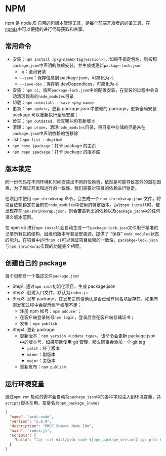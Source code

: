 # NPM

npm 是 nodeJS 自带的包版本管理工具，是每个前端开发者的必备工具。在[npmjs](https://www.npmjs.com/)中可以便捷的进行代码获取和共享。

## 常用命令

- 安装：`npm install [pkg-name@<tag|version>]`，如果不指定包名，则按照`package.json`中声明的依赖安装，并生成或更新`package-lock.json`
  - `-g`：全局安装
  - `--save`：保存信息到 package.json，可简化为`-S`
  - `--save-dev`：保存到 devDependices，可简化为`-D`
- 安装：`npm ci`，按照`package-lock.json`中的配置安装，在安装的过程中会自动清理现有的`node_modules`目录
- 卸载：`npm uninstall --save <pkg-name>`
- 更新：`npm update`，更新 package.json 中依赖的 package，更新全局安装 package 可以重新执行全局安装；
- 检查：`npm outdated`，检查哪些包有新版本
- 清理：`npm prune`，清理`node_modules`目录，将目录中存储的但是未在`package.json`中声明依赖的包移除
- list：`npm list --depth=0`
- `npm home $package`：打卡 package 的主页
- `npm repo $package`：打卡 package 的版本库

## 版本锁定

同一份代码在不同环境和时间安装出不同的依赖包，依然是可能导致意外的潜在因素，为了保证开发和运行的一致性，我们需要对项目的依赖进行锁定。

在项目中使用 `npm shrinkwrap` 命令，会生成一个 `npm-shrinkwrap.json` 文件，将项目依赖锁定在当前在`node_modules`中使用的特定版本。运行`npm install`时，若发现存在`npm-shrinkwrap.json`，则会覆盖列出的依赖以及`package.json`中的任何语义版本范围。

在 npm v5 进行`npm install`会自动生成一个`package-lock.josn`文件用于精准的记录所有包的结构、层级和版本号甚至安装源，提供了 “保存” `node_modules`状态的能力。在项目中运行`npm ci`可以保证项目依赖的一致性，`packakge-lock.json`与`npm shrinkwrap`实现的功能完全相同。

## 创建自己的 package

每个包都有一个描述文件`package.json`

- Step1. 通过`npm init`初始化项目，生成 package.json
- Step2. 创建入口文件，默认为`index.js`
- Step3. 发布 package，在发布之前请确认是否已经有同名项目存在，如果有则发布过程中会提示帐号权限不足；
  - 注册 npm 帐号：`npm adduser`；
  - 在客户端登录帐号`npm login`，登录后会在客户端存储证书；
  - 发布：`npm publish`
- Step4. 更新 package
  - 更新版本：`npm version <update_type>`，该命令会更新 package.json 中的版本号，如果项目使用 git 管理，那么同事会添加一个 git tag
    - `patch`：补丁版本
    - `minor`：副版本
    - `major`：主版本
  - 重新发布：`npm publish`

## 运行环境变量

通过`npm run` 启动的脚本会自动将`package.json`中的各种字段注入到环境变量，共`scripts`脚本引用，变量名为`npm_package_{name}`

```JSON
{
  "name": "prdc-node",
  "version": "2.0.9",
  "description": "PRDC Sumeru Node ENV",
  "main": "index.js",
  "scripts": {
    "build": "tar -czf dist/prdc-node-${npm_package_version}.tgz prdc-node"
  }
}
```

